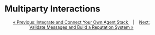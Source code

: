 # Multiparty Interactions

<!-- Take trading as an inpiration

Memory: need upload and download


Explain `from` and `to`

talk about client versus agent -->


<p align="center">
<a href="../system/integrate.md">&laquo; Previous: Integrate and Connect Your Own Agent Stack
 </a> &nbsp;&nbsp;&nbsp;|&nbsp;&nbsp;&nbsp; <a href="validation.md">Next: Validate Messages and Build a Reputation System &raquo;</a>
</p>